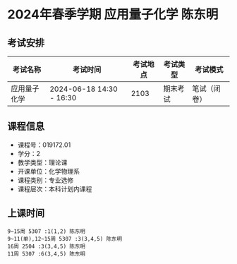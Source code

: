 # 2024年春季学期 应用量子化学 陈东明




## 考试安排

| 考试名称 | 考试时间 | 考试地点 | 考试类型 | 考试模式 |
| -------- | -------- | -------- | -------- | -------- |
| 应用量子化学 | 2024-06-18 14:30 - 16:30 | 2103 | 期末考试 | 笔试（闭卷） |





## 课程信息

- 课程号：019172.01
- 学分：2
- 教学类型：理论课
- 开课单位：化学物理系
- 课程类别：专业选修
- 课程层次：本科计划内课程

## 上课时间

```
9~15周 5307 :1(1,2) 陈东明
9~11(单),12~15周 5307 :3(3,4,5) 陈东明
16周 2504 :3(3,4,5) 陈东明
11周 5307 :6(3,4,5) 陈东明
```

